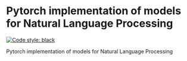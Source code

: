 # Pytorch implementation of models for Natural Language Processing

[![Code style: black](https://img.shields.io/badge/code%20style-black-000000.svg)](https://github.com/psf/black)

Pytorch implementation of models for Natural Language Processing
